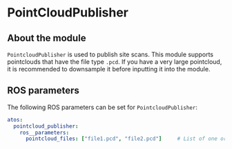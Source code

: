 # PointCloudPublisher

## About the module
`PointcloudPublisher` is used to publish site scans. This module supports pointclouds that have the file type `.pcd`. If you have a very large pointcloud, it is recommended to downsample it before inputting it into the module.

## ROS parameters
The following ROS parameters can be set for `PointcloudPublisher`:

```yaml
atos:
  pointcloud_publisher:
    ros__parameters:
      pointcloud_files: ["file1.pcd", "file2.pcd"]     # List of one or more pointcloud files to publish.
```


